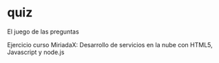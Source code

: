 # quiz
El juego de las preguntas

Ejercicio curso MiriadaX: Desarrollo de servicios en la nube con HTML5, Javascript y node.js
